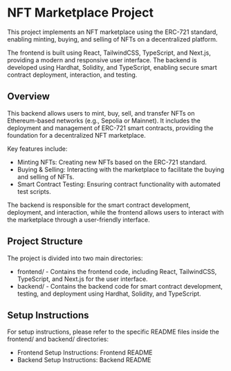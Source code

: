 # NFT Marketplace Project

This project implements an NFT marketplace using the ERC-721 standard, enabling minting, buying, and selling of NFTs on a decentralized platform.

The frontend is built using React, TailwindCSS, TypeScript, and Next.js, providing a modern and responsive user interface. The backend is developed using Hardhat, Solidity, and TypeScript, enabling secure smart contract deployment, interaction, and testing.

## Overview

This backend allows users to mint, buy, sell, and transfer NFTs on Ethereum-based networks (e.g., Sepolia or Mainnet). It includes the deployment and management of ERC-721 smart contracts, providing the foundation for a decentralized NFT marketplace.

Key features include:

- Minting NFTs: Creating new NFTs based on the ERC-721 standard.
- Buying & Selling: Interacting with the marketplace to facilitate the buying and selling of NFTs.
- Smart Contract Testing: Ensuring contract functionality with automated test scripts.

The backend is responsible for the smart contract development, deployment, and interaction, while the frontend allows users to interact with the marketplace through a user-friendly interface.

## Project Structure

The project is divided into two main directories:

- frontend/ - Contains the frontend code, including React, TailwindCSS, TypeScript, and Next.js for the user interface.
- backend/ - Contains the backend code for smart contract development, testing, and deployment using Hardhat, Solidity, and TypeScript.

## Setup Instructions

For setup instructions, please refer to the specific README files inside the frontend/ and backend/ directories:

- Frontend Setup Instructions: Frontend README
- Backend Setup Instructions: Backend README
